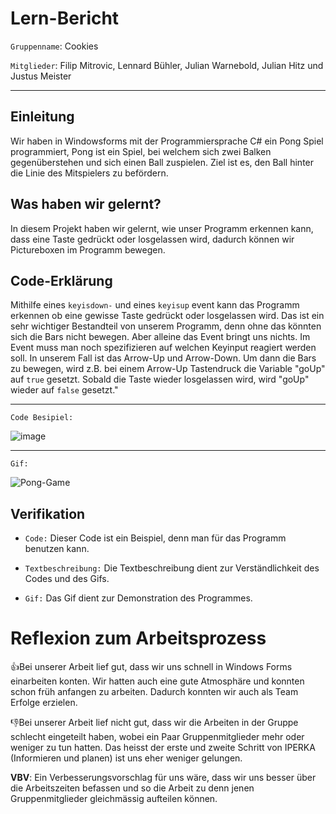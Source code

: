 # Lern-Bericht
`Gruppenname`: Cookies 

`Mitglieder`: Filip Mitrovic, Lennard Bühler, Julian Warnebold, Julian Hitz und Justus Meister

-----------------------------------------------------------------------------------------------------------------------------------------------------------------------
## Einleitung
Wir haben in Windowsforms mit der Programmiersprache C# ein Pong Spiel programmiert, Pong ist ein Spiel, bei welchem sich zwei Balken gegenüberstehen und sich einen Ball zuspielen. Ziel ist es, den Ball hinter die Linie des Mitspielers zu befördern.


## Was haben wir gelernt?

In diesem Projekt haben wir gelernt, wie unser Programm erkennen kann, dass eine Taste gedrückt oder losgelassen wird, dadurch können wir Pictureboxen im Programm bewegen.

## Code-Erklärung

Mithilfe eines `keyisdown-` und eines `keyisup` event kann das Programm erkennen ob eine gewisse Taste gedrückt oder losgelassen wird. Das ist ein sehr wichtiger Bestandteil von unserem Programm, denn ohne das könnten sich die Bars nicht bewegen. Aber alleine das Event bringt uns nichts. Im Event muss man noch spezifizieren auf welchen Keyinput reagiert werden soll. In unserem Fall ist das Arrow-Up und Arrow-Down. 
Um dann die Bars zu bewegen, wird z.B. bei einem Arrow-Up Tastendruck die Variable "goUp" auf `true` gesetzt. Sobald die Taste wieder losgelassen wird, wird "goUp" wieder auf `false` gesetzt."

-----------------------------------------------------------------------------------------------------------------------------------------------------------------------
`Code Besipiel:`

![image](https://user-images.githubusercontent.com/110892641/208367790-6b8b0638-fef0-491b-9198-0d18efbee2af.png)

-----------------------------------------------------------------------------------------------------------------------------------------------------------------------
`Gif:`

![Pong-Game](https://user-images.githubusercontent.com/110892641/208469719-bcd215db-4c2a-443a-9eed-ae3621f47d03.gif)



## Verifikation

* `Code:` Dieser Code ist ein Beispiel, denn man für das Programm benutzen kann.

* `Textbeschreibung:` Die Textbeschreibung dient zur Verständlichkeit des Codes und des Gifs.

* `Gif:` Das Gif dient zur Demonstration des Programmes.

# Reflexion zum Arbeitsprozess


👍Bei unserer Arbeit lief gut, dass wir uns schnell in Windows Forms einarbeiten konten. Wir hatten auch eine gute Atmosphäre und konnten schon früh anfangen zu arbeiten. Dadurch konnten wir auch als Team Erfolge erzielen. 


👎Bei unserer Arbeit lief nicht gut, dass wir die Arbeiten in der Gruppe schlecht eingeteilt haben, wobei ein Paar Gruppenmitglieder mehr oder weniger zu tun hatten. Das heisst der erste und zweite Schritt von IPERKA (Informieren und planen) ist uns eher weniger gelungen. 


**VBV**: Ein Verbesserungsvorschlag für uns wäre, dass wir uns besser über die Arbeitszeiten befassen und so die Arbeit zu denn jenen Gruppenmitglieder gleichmässig aufteilen können.


